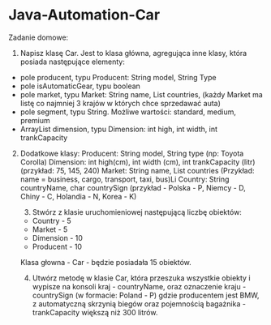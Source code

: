 # Java-Automation-Car

Zadanie domowe:
1. Napisz klasę Car. Jest to klasa główna, agregująca inne klasy, która posiada następujące elementy:
- pole producent, typu Producent: String model, String Type
- pole isAutomaticGear, typu boolean
- pole market, typu Market: String name, List<Country> countries, (każdy Market ma listę co najmniej 3 krajów w których chce sprzedawać auta)
- pole segment, typu String. Możliwe wartości: standard, medium, premium
- ArrayList dimension, typu Dimension: int high, int width, int trankCapacity
 
2. Dodatkowe klasy: 
    Producent: String model, String type (np: Toyota Corolla)
    Dimension: int high(cm), int width (cm), int trankCapacity (litr) (przykład: 75, 145, 240)
    Market: String name, List<Country> countries (Przykład: name = business, cargo, transport, taxi, bus)Li
    Country: String countryName, char countrySign (przykład - Polska - P, Niemcy - D, Chiny - C, Holandia - N, Korea - K)
    
    
    3. Stwórz z klasie uruchomieniowej następującą liczbę obiektów:
    
    - Country - 5
    - Market - 5
    - Dimension - 10
    - Producent - 10
    
    Klasa głowna - Car - będzie posiadała 15 obiektów. 
    
    4. Utwórz metodę w klasie Car, która przeszuka wszystkie obiekty i wypisze na konsoli kraj - countryName, oraz oznaczenie kraju - countrySign (w formacie: Poland - P) 
    gdzie producentem jest BMW, z automatyczną skrzynią biegów oraz pojemnością bagażnika - trankCapacity większą niż 300 litrów.
